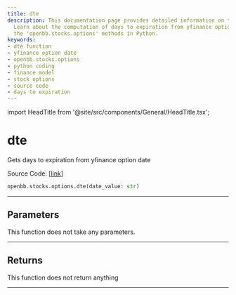 ```yaml
---
title: dte
description: This documentation page provides detailed information on the 'dte' function.
  Learn about the computation of days to expiration from yfinance option date using
  the 'openbb.stocks.options' methods in Python.
keywords:
- dte function
- yfinance option date
- openbb.stocks.options
- python coding
- finance model
- stock options
- source code
- days to expiration
---
```


import HeadTitle from '@site/src/components/General/HeadTitle.tsx';

<HeadTitle title="dte - Options - Stocks - Reference | OpenBB SDK Docs" />

# dte

Gets days to expiration from yfinance option date

Source Code: [[link](https://github.com/OpenBB-finance/OpenBBTerminal/tree/main/openbb_terminal/stocks/options/yfinance_model.py#L365)]

```python
openbb.stocks.options.dte(date_value: str)
```

---

## Parameters

This function does not take any parameters.

---

## Returns

This function does not return anything

---
